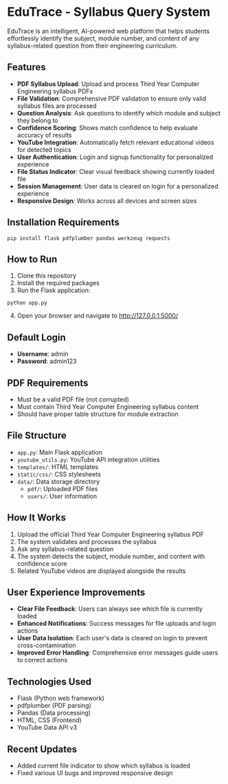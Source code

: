 # EduTrace - Syllabus Query System

EduTrace is an intelligent, AI-powered web platform that helps students effortlessly identify the subject, module number, and content of any syllabus-related question from their engineering curriculum.

## Features

- **PDF Syllabus Upload**: Upload and process Third Year Computer Engineering syllabus PDFs
- **File Validation**: Comprehensive PDF validation to ensure only valid syllabus files are processed
- **Question Analysis**: Ask questions to identify which module and subject they belong to
- **Confidence Scoring**: Shows match confidence to help evaluate accuracy of results
- **YouTube Integration**: Automatically fetch relevant educational videos for detected topics
- **User Authentication**: Login and signup functionality for personalized experience
- **File Status Indicator**: Clear visual feedback showing currently loaded file
- **Session Management**: User data is cleared on login for a personalized experience
- **Responsive Design**: Works across all devices and screen sizes

## Installation Requirements

```
pip install flask pdfplumber pandas werkzeug requests
```

## How to Run

1. Clone this repository
2. Install the required packages
3. Run the Flask application:

```
python app.py
```

4. Open your browser and navigate to http://127.0.0.1:5000/

## Default Login

- **Username**: admin
- **Password**: admin123

## PDF Requirements

- Must be a valid PDF file (not corrupted)
- Must contain Third Year Computer Engineering syllabus content
- Should have proper table structure for module extraction

## File Structure

- `app.py`: Main Flask application
- `youtube_utils.py`: YouTube API integration utilities
- `templates/`: HTML templates
- `static/css/`: CSS stylesheets
- `data/`: Data storage directory
  - `pdf/`: Uploaded PDF files
  - `users/`: User information

## How It Works

1. Upload the official Third Year Computer Engineering syllabus PDF
2. The system validates and processes the syllabus
3. Ask any syllabus-related question
4. The system detects the subject, module number, and content with confidence score
5. Related YouTube videos are displayed alongside the results

## User Experience Improvements

- **Clear File Feedback**: Users can always see which file is currently loaded
- **Enhanced Notifications**: Success messages for file uploads and login actions
- **User Data Isolation**: Each user's data is cleared on login to prevent cross-contamination
- **Improved Error Handling**: Comprehensive error messages guide users to correct actions

## Technologies Used

- Flask (Python web framework)
- pdfplumber (PDF parsing)
- Pandas (Data processing)
- HTML, CSS (Frontend)
- YouTube Data API v3 

## Recent Updates

- Added current file indicator to show which syllabus is loaded
- Fixed various UI bugs and improved responsive design 